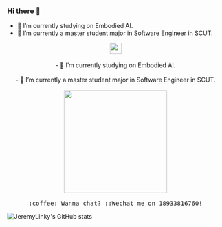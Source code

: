 ### Hi there 👋


<!-- - 👯 I’m looking to collaborate on ...
- 🤔 I’m looking for help with ... -->
<!-- - 💬 Ask me about ... -->
<!-- - 😄 Pronouns: ...
- ⚡ Fun fact: ... -->
- 🔭 I’m currently studying on Embodied AI.
- 🌱 I’m currently a master student major in Software Engineer in SCUT.
<p align="center">

  <img src="https://user-images.githubusercontent.com/5679180/79618120-0daffb80-80be-11ea-819e-d2b0fa904d07.gif" width="27px">
    <br><br>
    - 🔭 I’m currently studying on Embodied AI.
    <br><br>
    - 🌱 I’m currently a master student major in Software Engineer in SCUT.
    <samp>
    <br><br>
    <img src="https://i.imgur.com/kdKhgx6.gif" width="240px" align="center">
    <br><br>:coffee: Wanna chat? ::Wechat me on 18933816760!
  </samp>
</p>

![JeremyLinky's GitHub stats](https://github-readme-stats.vercel.app/api?username=JeremyLinky&show_icons=true&theme=tokyonight)
